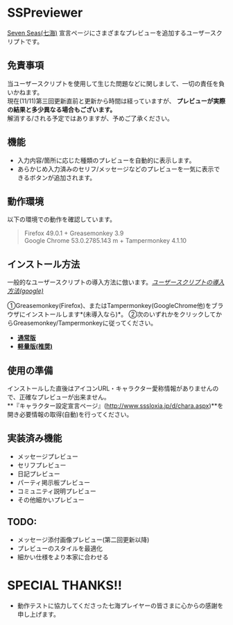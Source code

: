 # SSPreviewer
[Seven Seas(七海)](http://www.sssloxia.jp/index.html) 宣言ページにさまざまなプレビューを追加するユーザースクリプトです。
  
## 免責事項
当ユーザースクリプトを使用して生じた問題などに関しまして、一切の責任を負いかねます。  
現在(11/11)第三回更新直前と更新から時間は経っていますが、 **プレビューが実際の結果と多少異なる場合もございます。**  
解消する/される予定ではありますが、予めご了承ください。
  
## 機能
* 入力内容/箇所に応じた種類のプレビューを自動的に表示します。
* あらかじめ入力済みのセリフ/メッセージなどのプレビューを一気に表示できるボタンが追加されます。
  
## 動作環境
以下の環境での動作を確認しています。
> Firefox 49.0.1 + Greasemonkey 3.9  
> Google Chrome 53.0.2785.143 m + Tampermonkey 4.1.10  
  
## インストール方法
一般的なユーザースクリプトの導入方法に倣います。*[ユーザースクリプトの導入方法(google)](https://www.google.co.jp/search?q=%E3%83%A6%E3%83%BC%E3%82%B6%E3%83%BC%E3%82%B9%E3%82%AF%E3%83%AA%E3%83%97%E3%83%88+%E5%B0%8E%E5%85%A5%E6%96%B9%E6%B3%95&ie=UTF-8)*  
  
①Greasemonkey(Firefox)、またはTampermonkey(GoogleChrome他)をブラウザにインストールします*(未導入なら)*。
②次のいずれかをクリックしてからGreasemonkey/Tampermonkeyに従ってください。  
* **[通常版](https://github.com/pejuta/SSPreviewer/raw/master/SSPreviewer.user.js)**  
* **[軽量版(推奨)](https://github.com/pejuta/SSPreviewer/raw/master/SSPreviewer.min.user.js)**
  
## 使用の準備
インストールした直後はアイコンURL・キャラクター愛称情報がありませんので、正確なプレビューが出来ません。  
**『キャラクター設定宣言ページ』(http://www.sssloxia.jp/d/chara.aspx)**を開き必要情報の取得(自動)を行ってください。
  
## 実装済み機能
* メッセージプレビュー
* セリフプレビュー
* 日記プレビュー
* パーティ掲示板プレビュー
* コミュニティ説明プレビュー
* その他細かいプレビュー
  
## TODO:
* メッセージ添付画像プレビュー(第二回更新以降)
* プレビューのスタイルを最適化
* 細かい仕様をより本家に合わせる
  
# SPECIAL THANKS!!
* 動作テストに協力してくださった七海プレイヤーの皆さまに心からの感謝を申し上げます。
